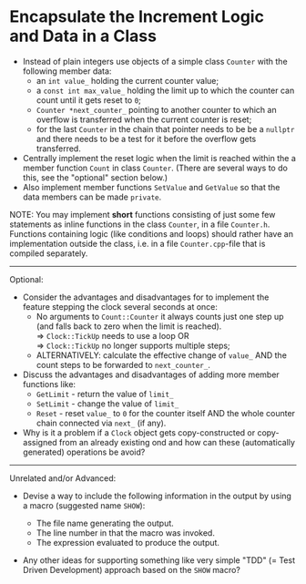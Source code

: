 #  Encapsulate the Increment Logic and Data in a Class

- Instead of plain integers use objects of a simple class
  `Counter` with the following member data:
    - an `int value_` holding the current counter value;
    - a `const int max_value_` holding the limit up to which
      the counter can count until it gets reset to `0`;
    - `Counter *next_counter_` pointing to another counter
      to which an overflow is transferred when the current
      counter is reset;
    - for the last `Counter` in the chain that pointer needs
      to be be a `nullptr` and there needs to be a test for
      it before the overflow gets transferred.
- Centrally implement the reset logic when the limit is
  reached within the a member function `Count` in class
  `Counter`. (There are several ways to do this, see the
  "optional" section below.)
- Also implement member functions `SetValue` and `GetValue`
  so that the data members can be made `private`.

NOTE: You may implement **short** functions consisting of
      just some few statements as inline functions in the
      class `Counter`, in a file `Counter.h`. Functions
      containing logic (like conditions and loops) should
      rather have an implementation outside the class, i.e.
      in a file `Counter.cpp`-file that is compiled
      separately.

* * * * *

Optional:

- Consider the advantages and disadvantages for to implement
  the feature stepping the clock several seconds at once:
    - No arguments to `Count::Counter` it always counts just
      one step up (and falls back to zero when the limit is
      reached).\
       => `Clock::TickUp` needs to use a loop OR\
       => `Clock::TickUp` no longer  supports multiple steps;
    - ALTERNATIVELY: calculate the effective change of
      `value_` AND the count steps to be forwarded to
      `next_counter_`.
- Discuss the advantages and disadvantages of adding more
  member functions like:
    - `GetLimit` - return the value of `limit_`
    - `SetLimit` - change the value of `limit_`
    - `Reset` - reset `value_` to `0` for the counter itself
      AND the whole counter chain connected via `next_` (if
      any).
- Why is it a problem if a `Clock` object gets
  copy-constructed or copy-assigned from an already existing
  ond and how can these (automatically generated) operations
  be avoid?

* * * * *

Unrelated and/or Advanced:

- Devise a way to include the following information in the
  output by using a macro (suggested name `SHOW`):
    - The file name generating the output.
    - The line number in that the macro was invoked.
    - The expression evaluated to produce the output.

- Any other ideas for supporting something like very simple
  "TDD" (= Test Driven Development) approach based on the
  `SHOW` macro?
